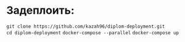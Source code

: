 # Задеплоить:
```git clone https://github.com/kazah96/diplom-deployment.git```	
```cd diplom-deployment```
```docker-compose --parallel```
```docker-compose up```

